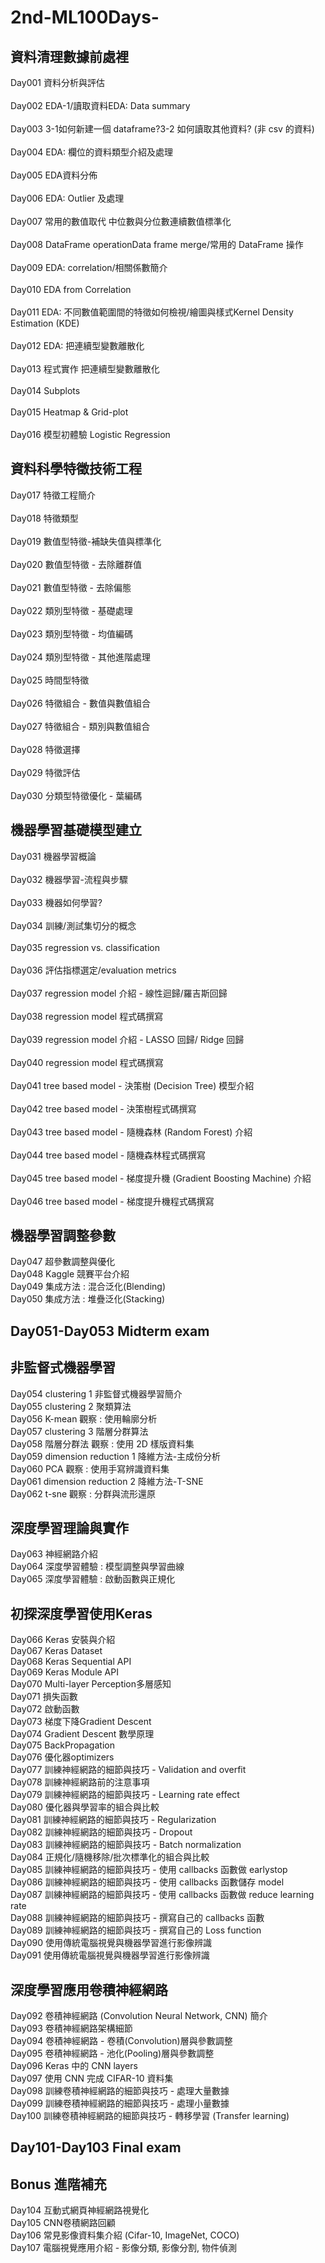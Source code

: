 # 2nd-ML100Days-
## 資料清理數據前處裡
Day001	資料分析與評估					
</br>	Day002	EDA-1/讀取資料EDA: Data summary					
</br>	Day003	3-1如何新建一個 dataframe?3-2 如何讀取其他資料? (非 csv 的資料)					
</br>	Day004	EDA: 欄位的資料類型介紹及處理					
</br>	Day005	EDA資料分佈					
</br>	Day006	EDA: Outlier 及處理					
</br>	Day007	常用的數值取代	中位數與分位數連續數值標準化				
</br>	Day008	DataFrame operationData frame merge/常用的 DataFrame 操作					
</br>	Day009	EDA: correlation/相關係數簡介					
</br>	Day010	EDA from Correlation					
</br>	Day011	EDA: 不同數值範圍間的特徵如何檢視/繪圖與樣式Kernel Density Estimation (KDE)					
</br>	Day012	EDA: 把連續型變數離散化					
</br>	Day013	程式實作 把連續型變數離散化					
</br>	Day014	Subplots					
</br>	Day015	Heatmap & Grid-plot					
</br>	Day016	模型初體驗 Logistic Regression	
## 資料科學特徵技術工程
Day017	特徵工程簡介					
</br>	Day018	特徵類型					
</br>	Day019	數值型特徵-補缺失值與標準化					
</br>	Day020	數值型特徵 - 去除離群值					
</br>	Day021	數值型特徵 - 去除偏態					
</br>	Day022	類別型特徵 - 基礎處理					
</br>	Day023	類別型特徵 - 均值編碼					
</br>	Day024	類別型特徵 - 其他進階處理					
</br>	Day025	時間型特徵					
</br>	Day026	特徵組合 - 數值與數值組合					
</br>	Day027	特徵組合 - 類別與數值組合					
</br>	Day028	特徵選擇					
</br>	Day029	特徵評估					
</br>	Day030	分類型特徵優化 - 葉編碼		
## 機器學習基礎模型建立
Day031	機器學習概論					
</br>	Day032	機器學習-流程與步驟					
</br>	Day033	機器如何學習?					
</br>	Day034	訓練/測試集切分的概念					
</br>	Day035	regression vs. classification					
</br>	Day036	評估指標選定/evaluation metrics					
</br>	Day037	regression model 介紹 - 線性迴歸/羅吉斯回歸					
</br>	Day038	regression model 程式碼撰寫					
</br>	Day039	regression model 介紹 - LASSO 回歸/ Ridge 回歸					
</br>	Day040	regression model 程式碼撰寫					
</br>	Day041	tree based model - 決策樹 (Decision Tree) 模型介紹					
</br>	Day042	tree based model - 決策樹程式碼撰寫					
</br>	Day043	tree based model - 隨機森林 (Random Forest) 介紹					
</br>	Day044	tree based model - 隨機森林程式碼撰寫					
</br>	Day045	tree based model - 梯度提升機 (Gradient Boosting Machine) 介紹					
</br>	Day046	tree based model - 梯度提升機程式碼撰寫	
## 機器學習調整參數
Day047	超參數調整與優化
</br>	Day048	Kaggle 競賽平台介紹
</br>	Day049	集成方法 : 混合泛化(Blending)
</br>	Day050	集成方法 : 堆疊泛化(Stacking)
## Day051-Day053 Midterm exam
##  非監督式機器學習
Day054	clustering 1 非監督式機器學習簡介
</br>	Day055	clustering 2 聚類算法
</br>	Day056	K-mean 觀察 : 使用輪廓分析
</br>	Day057	clustering 3 階層分群算法
</br>	Day058	階層分群法 觀察 : 使用 2D 樣版資料集
</br>	Day059	dimension reduction 1 降維方法-主成份分析
</br>	Day060	PCA 觀察 : 使用手寫辨識資料集
</br>	Day061	dimension reduction 2 降維方法-T-SNE
</br>	Day062	t-sne 觀察 : 分群與流形還原
## 深度學習理論與實作
Day063	神經網路介紹
</br>	Day064	深度學習體驗 : 模型調整與學習曲線
</br>	Day065	深度學習體驗 : 啟動函數與正規化
## 初探深度學習使用Keras
Day066	Keras 安裝與介紹
</br>	Day067	Keras Dataset
</br>	Day068	Keras Sequential API
</br>	Day069	Keras Module API
</br>	Day070	Multi-layer Perception多層感知
</br>	Day071	損失函數
</br>	Day072	啟動函數
</br>	Day073	梯度下降Gradient Descent
</br>	Day074	Gradient Descent 數學原理
</br>	Day075	BackPropagation
</br>	Day076	優化器optimizers
</br>	Day077	訓練神經網路的細節與技巧 - Validation and overfit
</br>	Day078	訓練神經網路前的注意事項
</br>	Day079	訓練神經網路的細節與技巧 - Learning rate effect
</br>	Day080	優化器與學習率的組合與比較
</br>	Day081	訓練神經網路的細節與技巧 - Regularization
</br>	Day082	訓練神經網路的細節與技巧 - Dropout
</br>	Day083	訓練神經網路的細節與技巧 - Batch normalization
</br>	Day084	正規化/隨機移除/批次標準化的組合與比較
</br>	Day085	訓練神經網路的細節與技巧 - 使用 callbacks 函數做 earlystop
</br>	Day086	訓練神經網路的細節與技巧 - 使用 callbacks 函數儲存 model
</br>	Day087	訓練神經網路的細節與技巧 - 使用 callbacks 函數做 reduce learning rate
</br>	Day088	訓練神經網路的細節與技巧 - 撰寫自己的 callbacks 函數
</br>	Day089	訓練神經網路的細節與技巧 - 撰寫自己的 Loss function
</br>	Day090	使用傳統電腦視覺與機器學習進行影像辨識
</br>	Day091	使用傳統電腦視覺與機器學習進行影像辨識
## 深度學習應用卷積神經網路
Day092	卷積神經網路 (Convolution Neural Network, CNN) 簡介
</br>	Day093	卷積神經網路架構細節
</br>	Day094	卷積神經網路 - 卷積(Convolution)層與參數調整
</br>	Day095	卷積神經網路 - 池化(Pooling)層與參數調整
</br>	Day096	Keras 中的 CNN layers
</br>	Day097	使用 CNN 完成 CIFAR-10 資料集
</br>	Day098	訓練卷積神經網路的細節與技巧 - 處理大量數據
</br>	Day099	訓練卷積神經網路的細節與技巧 - 處理小量數據
</br>	Day100	訓練卷積神經網路的細節與技巧 - 轉移學習 (Transfer learning)
## Day101-Day103 Final exam
## Bonus 進階補充
Day104	互動式網頁神經網路視覺化
</br>	Day105	CNN卷積網路回顧
</br>	Day106	常見影像資料集介紹 (Cifar-10, ImageNet, COCO)
</br>	Day107	電腦視覺應用介紹 - 影像分類, 影像分割, 物件偵測
